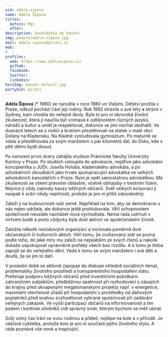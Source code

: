 ```yaml
---
uid: adela.sipova
name: Adéla Šípová
titles:
  before: Mgr.
  after: 
description: kandidátka do Senátu
img: people/adela-sipova.jpg
mail: adela.sipova@pirati.cz
mob:
#  - 
profiles:
  web: https://www.adelasipova.cz/
  github:
  facebook: 
  twitter:
  linkedin:
heroImg: banner-default.jpg
partyUid: pirati
---
```


**Adéla Šípová** (* 1980) se narodila v roce 1980 ve Vlašimi. Dětství prožila v Praze, odkud pochází část její rodiny. Rok 1992 strávila u své tety a strýce v Sydney, kam chodila do veřejné školy. Byla to pro ní obrovská životní zkušenost, která ji naučila být vnímavá k odlišnostem různých jazyků, národů a kultur a umět je respektovat, dokonce se jimi nechat obohatit. Ve dvanácti letech se s rodiči a bratrem přestěhovali na statek v malé obci Dolany na Kladensku. Na Kladně vystudovala gymnázium. Po maturitě se vdala a přestěhovala za svým manželem o pár kilometrů dál, do Doks, kde s pěti dětmi bydlí dosud.

Po narození první dcery zahájila studium Právnické fakulty Univerzity Karlovy v Praze. Po studiích vstoupila do advokacie, nejdříve jako advokátní koncipientka u JUDr. Josefa Holuba, kladenského advokáta, a po advokátních zkouškách jako trvale spolupracující advokátka ve velkých advokátních kancelářích v Praze. Nyní je opět samostatnou advokátkou. Má zkušenosti se všemi právními oblastmi, včetně obhajoby v trestním řízení. Nejvíce ji vždy zajímaly kauzy běžných občanů. Svět velkých korporací ji naopak k srdci nikdy nepřirostl, protože je pro ni příliš odosobněný.

Záleží ji na budoucnosti naší země. Například na tom, aby se demokracie u nás nejen udržela, ale dokonce ještě prohlubovala. Věří schopnostem společnosti neustále nacházet nová východiska. Nemá ráda ustrnutí v mrtvém bodě a proto vždycky byla dost aktivní ve společenském životě.

Založila několik neziskových organizací a iniciovala poměrně dost občanských či kulturních aktivit. Věří tomu, že civilizovaný stát se pozná podle toho, do jaké míry mu záleží na nejslabším ze svých členů a nakolik dokáže uspokojovat oprávněné potřeby všech bez rozdílu. A k tomu je třeba zapojit se do veřejného dění. Vede k tomu se svým manželem i své děti a doufá, že se jim to daří.

V poslední době se aktivně zapojuje do diskuse ohledně sociálních témat, problematiky životního prostředí a transparentního hospodaření státu. Preferuje podporu běžných občanů před investičními pobídkami zahraničním subjektům, předběžnou opatrnost při rozhodování o zásazích do krajiny před ukvapenými megalomanskými projekty např. v energetice, maximální otevřenost úřadů při hospodaření s prostředky od daňových poplatníků před snahou zvýhodňovat vybrané společnosti při zadávání veřejných zakázek. Ve vyšší participaci občanů na informovanosti a tím pádem i kontrole úředníků vidí správný směr, kterým bychom se měli ubírat.

Svůj volný čas tráví se svou rodinou a přáteli, nejlépe na kole a v přírodě. Je vášnivá cyklistka, protože kolo je pro ni součástí jejího životního stylu. A ráda poznává vše nové a inspirující.

